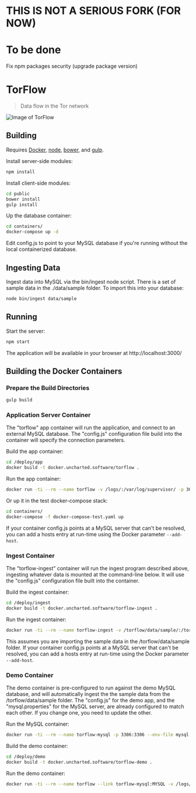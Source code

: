 # THIS IS NOT A SERIOUS FORK (FOR NOW)
# To be done 
Fix npm packages security (upgrade package version)
# TorFlow

> Data flow in the Tor network

![Image of TorFlow](https://github.com/alex74747/torflowV2/raw/master/public/sample.png)

## Building

Requires [Docker](https://docker.io), [node](http://nodejs.org/), [bower](http://bower.io/), and [gulp](http://http://gulpjs.com/).

Install server-side modules:

```bash
npm install
```

Install client-side modules:

```bash
cd public
bower install
gulp install
```

Up the database container:

```bash
cd containers/
docker-compose up -d
```

Edit config.js to point to your MySQL database if you're running without the local containerized database.

## Ingesting Data

Ingest data into MySQL via the bin/ingest node script. There is a set of sample data in the ./data/sample folder. To import this into your database:

```bash
node bin/ingest data/sample
```

## Running

Start the server:

```bash
npm start
```

The application will be available in your browser at http://localhost:3000/

## Building the Docker Containers

### Prepare the Build Directories

```bash
gulp build
```

### Application Server Container

The "torflow" app container will run the application, and connect to an external MySQL database. The "config.js" configuration file build into the container will specify the connection parameters.

Build the app container:

```bash
cd /deploy/app
docker build -t docker.uncharted.software/torflow .
```

Run the app container:

```bash
docker run -ti --rm --name torflow -v /logs/:/var/log/supervisor/ -p 3000:3000 docker.uncharted.software/torflow
```

Or up it in the test docker-compose stack:
```bash
cd containers/
docker-compose -f docker-compose-test.yaml up
```

If your container config.js points at a MySQL server that can't be resolved, you can add a hosts entry at run-time using the Docker parameter `--add-host`.

### Ingest Container

The "torflow-ingest" container will run the ingest program described above, ingesting whatever data is mounted at the command-line below.  It will use the "config.js" configuration file built into the container.

Build the ingest container:

```bash
cd /deploy/ingest
docker build -t docker.uncharted.software/torflow-ingest .
```

Run the ingest container:

```bash
docker run -ti --rm --name torflow-ingest -v /torflow/data/sample/:/torflow/data docker.uncharted.software/torflow-ingest
```

This assumes you are importing the sample data in the /torflow/data/sample folder. If your container config.js points at a MySQL server that can't be resolved, you can add a hosts entry at run-time using the Docker parameter `--add-host`.

### Demo Container

The demo container is pre-configured to run against the demo MySQL database, and will automatically ingest the the sample data from the /torflow/data/sample folder.  The "config.js" for the demo app, and the "mysql.properties" for the MySQL server, are already configured to match each other. If you change one, you need to update the other.

Run the MySQL container:

```bash
docker run -ti --rm --name torflow-mysql -p 3306:3306 --env-file mysql.properties mysql:5.7
```

Build the demo container:

```bash
cd /deploy/demo
docker build -t docker.uncharted.software/torflow-demo .
```

Run the demo container:

```bash
docker run -ti --rm --name torflow --link torflow-mysql:MYSQL -v /logs/:/var/log/supervisor/ -p 3000:3000 docker.uncharted.software/torflow-demo
```

